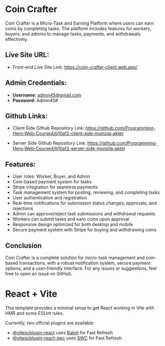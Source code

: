 # Coin Crafter

Coin Crafter is a Micro-Task and Earning Platform where users can earn coins by completing tasks. The platform includes features for workers, buyers, and admins to manage tasks, payments, and withdrawals effectively.

## Live Site URL:

- Front-end Live Site Link: https://coin-crafter-client.web.app/

## Admin Credentials:
- **Username:** admin45@gmail.com
- **Password:** Admin45#

## Github Links: 

- Client Side Github Repository Link: https://github.com/Programming-Hero-Web-Course4/b10a12-client-side-monzila-akter

- Server Side Github Repository Link: https://github.com/Programming-Hero-Web-Course4/b10a12-server-side-monzila-akter

## Features:
- User roles: Worker, Buyer, and Admin
- Coin-based payment system for tasks
- Stripe integration for seamless payments
- Task management system for posting, reviewing, and completing tasks
- User authentication and registration
- Real-time notifications for submission status changes, approvals, and rejections
- Admin can approve/reject task submissions and withdrawal requests
- Workers can submit tasks and earn coins upon approval
- Responsive design optimized for both desktop and mobile
- Secure payment system with Stripe for buying and withdrawing coins


## Conclusion
Coin Crafter is a complete solution for micro-task management and coin-based transactions, with a robust notification system, secure payment options, and a user-friendly interface.
For any issues or suggestions, feel free to open an issue on GitHub.



# React + Vite

This template provides a minimal setup to get React working in Vite with HMR and some ESLint rules.

Currently, two official plugins are available:

- [@vitejs/plugin-react](https://github.com/vitejs/vite-plugin-react/blob/main/packages/plugin-react/README.md) uses [Babel](https://babeljs.io/) for Fast Refresh
- [@vitejs/plugin-react-swc](https://github.com/vitejs/vite-plugin-react-swc) uses [SWC](https://swc.rs/) for Fast Refresh
